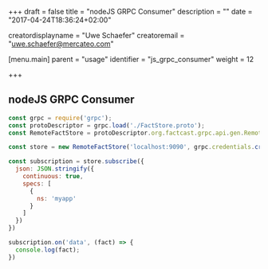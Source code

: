+++
draft = false
title = "nodeJS GRPC Consumer"
description = ""
date = "2017-04-24T18:36:24+02:00"

creatordisplayname = "Uwe Schaefer"
creatoremail = "uwe.schaefer@mercateo.com"

[menu.main]
parent = "usage"
identifier = "js_grpc_consumer"
weight = 12

+++

## nodeJS GRPC Consumer

```javascript
const grpc = require('grpc');
const protoDescriptor = grpc.load('./FactStore.proto');
const RemoteFactStore = protoDescriptor.org.factcast.grpc.api.gen.RemoteFactStore;

const store = new RemoteFactStore('localhost:9090', grpc.credentials.createInsecure());

const subscription = store.subscribe({
  json: JSON.stringify({
    continuous: true,
    specs: [
      {
        ns: 'myapp'
      }
    ]
  })
})

subscription.on('data', (fact) => {
  console.log(fact);
})
```
